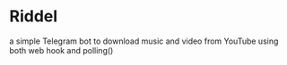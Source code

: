 # Riddel
a simple Telegram bot to download music and video from YouTube using both web hook and polling()
